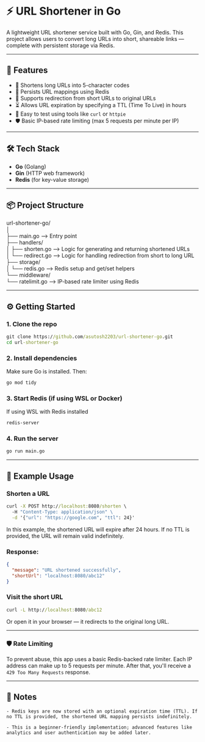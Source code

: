 # ⚡ URL Shortener in Go

A lightweight URL shortener service built with Go, Gin, and Redis. This project allows users to convert long URLs into short, shareable links — complete with persistent storage via Redis.

---

## 🚀 Features

- 🔗 Shortens long URLs into 5-character codes
- 💾 Persists URL mappings using Redis
- 🔁 Supports redirection from short URLs to original URLs
- ⏳ Allows URL expiration by specifying a TTL (Time To Live) in hours
- 🧪 Easy to test using tools like `curl` or `httpie`
- 🛡️ Basic IP-based rate limiting (max 5 requests per minute per IP)

---

## 🛠 Tech Stack

- **Go** (Golang)
- **Gin** (HTTP web framework)
- **Redis** (for key-value storage)

---

## 📦 Project Structure

url-shortener-go/  
│  
├── main.go              --> Entry point  
├── handlers/  
│   ├── shorten.go       --> Logic for generating and returning shortened URLs  
│   └── redirect.go      --> Logic for handling redirection from short to long URL  
├── storage/  
│   └── redis.go         --> Redis setup and get/set helpers  
└── middleware/  
    └── ratelimit.go     --> IP-based rate limiter using Redis  


---

## ⚙️ Getting Started

### 1. Clone the repo

``` cmd
git clone https://github.com/asutosh2203/url-shortener-go.git
cd url-shortener-go
```

### 2. Install dependencies

Make sure Go is installed. Then:

```cmd
go mod tidy
```

### 3. Start Redis (if using WSL or Docker)

If using WSL with Redis installed

```cmd
redis-server
```

### 4. Run the server

```cmd
go run main.go
```

---

## 🔁 Example Usage
### Shorten a URL

```cmd
curl -X POST http://localhost:8080/shorten \ 
  -H "Content-Type: application/json" \
  -d '{"url": "https://google.com", "ttl": 24}'
```

In this example, the shortened URL will expire after 24 hours. If no TTL is provided, the URL will remain valid indefinitely.

### Response:

```json
{
  "message": "URL shortened successfully",
  "shortUrl": "localhost:8080/abc12"
}
```

### Visit the short URL

```cmd
curl -L http://localhost:8080/abc12
```

Or open it in your browser — it redirects to the original long URL.

---

### 🛡️ Rate Limiting

To prevent abuse, this app uses a basic Redis-backed rate limiter. Each IP address can make up to 5 requests per minute. After that, you'll receive a `429 Too Many Requests` response.

---

## 📌 Notes

    - Redis keys are now stored with an optional expiration time (TTL). If no TTL is provided, the shortened URL mapping persists indefinitely.

    - This is a beginner-friendly implementation; advanced features like analytics and user authentication may be added later.
